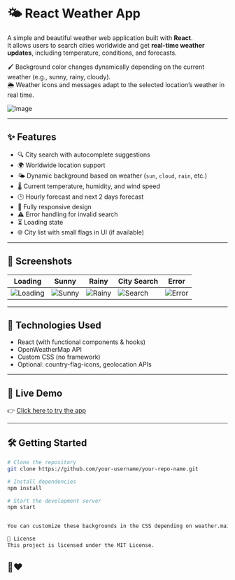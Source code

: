 # 🌤️ React Weather App

A simple and beautiful weather web application built with **React**.  
It allows users to search cities worldwide and get **real-time weather updates**, including temperature, conditions, and forecasts.

🖌️ Background color changes dynamically depending on the current weather (e.g., sunny, rainy, cloudy).  
🌦️ Weather icons and messages adapt to the selected location’s weather in real time.

![Image](https://github.com/user-attachments/assets/26f322f0-0e87-4666-9d84-ad3028865d86)

---

## ✨ Features

- 🔍 City search with autocomplete suggestions
- 🌍 Worldwide location support
- 🌤️ Dynamic background based on weather (`sun`, `cloud`, `rain`, etc.)
- 🌡️ Current temperature, humidity, and wind speed
- 🕒 Hourly forecast and next 2 days forecast
- 📱 Fully responsive design
- ⚠️ Error handling for invalid search
- ⏳ Loading state
- 🌐 City list with small flags in UI (if available)

---

## 📸 Screenshots

| Loading | Sunny | Rainy | City Search | Error |
|--------|--------|--------|--------------|--------|
| ![Loading](/votre_image) | ![Sunny](/votre_image) | ![Rainy](/votre_image) | ![Search](/votre_image) | ![Error](/votre_image) |

---

## 🧰 Technologies Used

- React (with functional components & hooks)
- OpenWeatherMap API
- Custom CSS (no framework)
- Optional: country-flag-icons, geolocation APIs

---

## 🚀 Live Demo

👉 [Click here to try the app](https://blackholeisoka.github.io/React-WeatherApp/)

---

## 🛠️ Getting Started

```bash
# Clone the repository
git clone https://github.com/your-username/your-repo-name.git

# Install dependencies
npm install

# Start the development server
npm start


You can customize these backgrounds in the CSS depending on weather.main or weather.description.

🧾 License
This project is licensed under the MIT License.
```
## 🥹❤️
